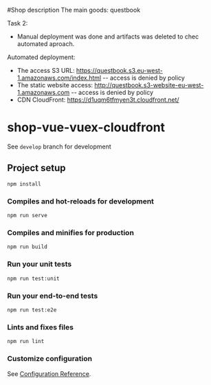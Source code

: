 #Shop description
The main goods: questbook

Task 2:
- Manual deployment was done and artifacts was deleted to chec automated aproach.

Automated deployment:
- The access S3 URL: https://questbook.s3.eu-west-1.amazonaws.com/index.html
-- access is denied by policy
- The static website access: http://questbook.s3-website-eu-west-1.amazonaws.com
-- access is denied by policy
- CDN CloudFront: https://d1uqm6tfmyen3t.cloudfront.net/


# shop-vue-vuex-cloudfront

See `develop` branch for development

## Project setup
```
npm install
```

### Compiles and hot-reloads for development
```
npm run serve
```

### Compiles and minifies for production
```
npm run build
```

### Run your unit tests
```
npm run test:unit
```

### Run your end-to-end tests
```
npm run test:e2e
```

### Lints and fixes files
```
npm run lint
```

### Customize configuration
See [Configuration Reference](https://cli.vuejs.org/config/).

